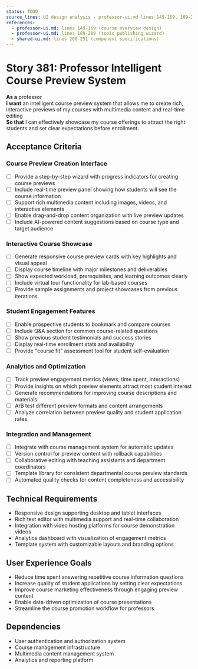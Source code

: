 ```yaml
---
status: TODO
source_lines: UI design analysis - professor-ui.md lines 149-169, 189-209
references:
  - professor-ui.md: lines 149-169 (course overview design)
  - professor-ui.md: lines 189-209 (topic publishing wizard)
  - shared-ui.md: lines 200-251 (component specifications)
---
```


# Story 381: Professor Intelligent Course Preview System

**As a** professor  
**I want** an intelligent course preview system that allows me to create rich, interactive previews of my courses with multimedia content and real-time editing  
**So that** I can effectively showcase my course offerings to attract the right students and set clear expectations before enrollment.

## Acceptance Criteria

### Course Preview Creation Interface
- [ ] Provide a step-by-step wizard with progress indicators for creating course previews
- [ ] Include real-time preview panel showing how students will see the course information
- [ ] Support rich multimedia content including images, videos, and interactive elements
- [ ] Enable drag-and-drop content organization with live preview updates
- [ ] Include AI-powered content suggestions based on course type and target audience

### Interactive Course Showcase
- [ ] Generate responsive course preview cards with key highlights and visual appeal
- [ ] Display course timeline with major milestones and deliverables
- [ ] Show expected workload, prerequisites, and learning outcomes clearly
- [ ] Include virtual tour functionality for lab-based courses
- [ ] Provide sample assignments and project showcases from previous iterations

### Student Engagement Features
- [ ] Enable prospective students to bookmark and compare courses
- [ ] Include Q&A section for common course-related questions
- [ ] Show previous student testimonials and success stories
- [ ] Display real-time enrollment stats and availability
- [ ] Provide "course fit" assessment tool for student self-evaluation

### Analytics and Optimization
- [ ] Track preview engagement metrics (views, time spent, interactions)
- [ ] Provide insights on which preview elements attract most student interest
- [ ] Generate recommendations for improving course descriptions and materials
- [ ] A/B test different preview formats and content arrangements
- [ ] Analyze correlation between preview quality and student application rates

### Integration and Management
- [ ] Integrate with course management system for automatic updates
- [ ] Version control for preview content with rollback capabilities
- [ ] Collaborative editing with teaching assistants and department coordinators
- [ ] Template library for consistent departmental course preview standards
- [ ] Automated quality checks for content completeness and accessibility

## Technical Requirements

- Responsive design supporting desktop and tablet interfaces
- Rich text editor with multimedia support and real-time collaboration
- Integration with video hosting platforms for course demonstration videos
- Analytics dashboard with visualization of engagement metrics
- Template system with customizable layouts and branding options

## User Experience Goals

- Reduce time spent answering repetitive course information questions
- Increase quality of student applications by setting clear expectations
- Improve course marketing effectiveness through engaging preview content
- Enable data-driven optimization of course presentations
- Streamline the course promotion workflow for professors

## Dependencies

- User authentication and authorization system
- Course management infrastructure
- Multimedia content management system
- Analytics and reporting platform